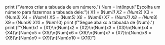 print ("Vamos criar a tabuada de um número.")
Num = int(input("Escolha um número para fazermos a tabuada dele:"))
X1 = (Num*1)
X2 = (Num*2)
X3 = (Num*3)
X4 = (Num*4)
X5 = (Num*5)
X6 = (Num*6)
X7 = (Num*7)
X8 = (Num*8)
X9 = (Num*9)
X10 = (Num*10)
print (f"Segue abaixo a tabuada de {Num}.")
print (f"{Num}x1 = {X1}\n{Num}x2 = {X2}\n{Num}x3 = {X3}\n{Num}x4 = {X4}\n{Num}x5 = {X5}\n{Num}x6 = {X6}\n{Num}x7 = {X7}\n{Num}x8 = {X8}\n{Num}x9 = {X9}\n{Num}x10 = {X10}")
